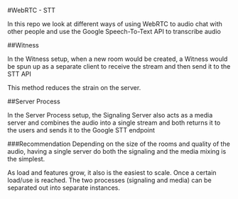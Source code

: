 #WebRTC - STT

In this repo we look at different ways of using WebRTC to audio chat with other people and use the Google Speech-To-Text API to transcribe audio

##Witness

In the Witness setup, when a new room would be created, a Witness would be spun up as a separate client  to receive the stream and then send it to the STT API

This method reduces the strain on the server.

##Server Process

In the Server Process setup, the Signaling Server also acts as a media server and combines the audio into a single stream and both returns it to the users and sends it to the Google STT endpoint

###Recommendation
Depending on the size of the rooms and quality of the audio, having a single server do both the signaling and the media mixing is the simplest. 

As load and features grow, it also is the easiest to scale. Once a certain load/use is reached. The two processes (signaling and media) can be separated out into separate instances.
